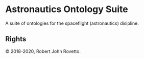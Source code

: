 # Astronautics Ontology Suite

A suite of ontologies for the spaceflight (astronautics) disipline.


## Rights
© 2018-2020, Robert John Rovetto.
